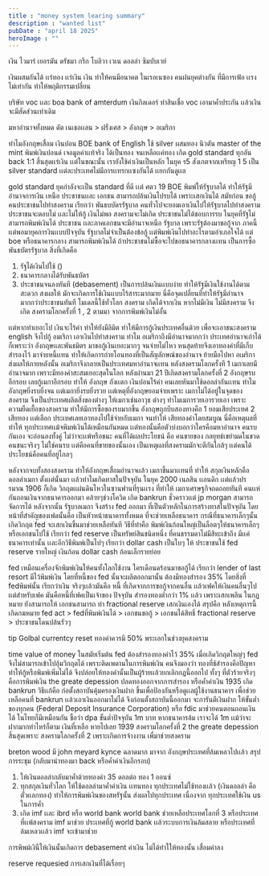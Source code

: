 ```yaml
---
title : "money system learing summary"
description : "wanted list"
pubDate : "april 18 2025"
heroImage : ""
---
```



เงิน
ไวมาร์  เยอรมัน
ดรัชมา กรีก
โบลิวา เวเน
ดอลล่า ซิมบับเวย์ 

เงินผสมกันได้ เเร่ทอง เเร่เงิน 
เงิน ทำให้คนมีอนาคต ในเรอเนซอง
คนฝนยุคต่างกัน ที่มีการเฟ้อ เเรงไม่เท่ากัน ทำให้พฤติกรรมเปลี่ยน

บริษัท voc 
เเละ boa bank of amterdum เงินกิลเดอร์ 
ทำสินเชื่อ voc เอามาค้ำประกัน เเล้วเงินจะมีสัดส่วนเท่าเดิม

มหาอำนาจทั้งหมด 
ดัต เนเธอเเลน   > ฝรั่งเศส  > อังกฤษ > อเมริกา 

ทำไมอังกฤษเสื่อม เงินปอน BOE bank of English ใช้ silver  ผสมทอง 
นิวตัน master of the mint พิมพ์เงินปอนด์ เจอมูลค่าเเท้จริง ได้เป็นทอง จนเหลือเเค่ทอง เกิด 
gold standard ทุกอัน back 1:1 สิ้นสุดเเร่เงิน 
เเต่ในขณะนั้น เรายังใช้ค่าเงินเป็นหลัก ในยุค ร5 สังเกตจากเหรียญ 1 5 เป็น silver standard เเต่ละประเทศไม่มีการเเทรกเเซงกันได้ เเยกกันดูเเล 

gold standard 
ยุคกำลังจะเป็น standard ที่ดี เเต่ ศตว 19 BOE พิมพ์ให้รัฐบาลได้ ทำให้รัฐมีอำนาจการเงิน เหนือ ประชาชนเเละ เอกชน สามารถปล้นเงินไปรบได้ เพราะเสกเงินได้ สมัยก่อน ขอกู้คนประชาชนไปทำสงคราม เรียกว่า พันธบบัตรรัฐบาล
คนทั่วไปจะยอมเอาเงินไปให้รัฐบาลไปทำสงคราม ประชาชนจะตอบไม่ เเละไม่ให้กู้ เงินไม่พอ สงครามจะไม่เกิด ประชาชนไม่ได้ชอบการรบ ในยุคที่รัฐไม่สามารถพิมพ์เงินได้ ประชาชน เเละภาคเอกชนจะมีอำนาจเหนือ รัฐบาล เพราะรัฐต้องมาขอกู้จาก ภาคนี้ เเต่พอมายุคการงินเเบบปัจจุบัน รัฐบาลไม่จำเป็นต้องข้อกู้ เเต่พิมพ์เงินไปทำอะไรตามอำเภอใจได้ 
เเต่ boe หรือธนาคารกลาง สามารถพิมพ์เงินได้ ถ้าประชาชนไม่ซื้อจะไปขอธนาคารกลางเเทน เป็นการซื้อพันธบัตรรัฐบาล สิ่งที่เกิดคือ 
1. รัฐได้เงินไปใช้ ()
2. ธนาคารกลางได้รับพันธบัตร 
3. ประชาชนจนลงทันที (debasement)
เป็นการปล้นเงินเเบบง่าย ทำให้รัฐมีเงินใช้งานได้ตามสะดวก สงผลให้ มักจะเกิดการใช้เงินเเบบไร้สาระมากมาย  นี่คือจุดเปลี่ยนที่ทำให้รัฐมีอำนาจมากกว่าประชาชนทันที 
โมเดลนี้ใช้ทั่วโลก สงคราม เกิดได้จากเงิน หากไม่มีเงิน ไม่มีสงคราม จึงเกิด สงครามโลกครั้งที่ 1 , 2 ตามมา จากการพิมพ์เงินไม่อั้น  

เเต่หากทำเยอะไป เงินจะไร้ค่า ทำให้ยังมีลิมิต ทำให้มีการกู้เงินประเทศอื่นด้วย เพื่อจะเอาชนะสงคราม 
english จึงไปกู้ อมเริกา เอาเงินไปทำสงคราม 
ทำไม อเมริกาถึงมีอำนาจมากกว่า ประเทศอำนาจเก่าได้ ก็เพราะว่า อังกฤษเเละพันธมิตร มาขอกู้เงินเยอะมากๆ จนจ่ายไม่ไหว หนสุดท้ายจึงเอาทองคำที่มีเก็บสำรองไว้ มาจ่ายหนี้เเทน ทำให้เกิดการถ่ายโอนทองที่เป็นสัญลักษณ์ของอำนาจ ย้ายมือไปหา อเมริกา ส่งผลให้ภายหลังนั้น อเมริกาจึงกลายเป็นประเทศมหาอำนาจเเทน 
หลังสงครามโลกครั้งที 1 เมกาเลยมีอำนาจมาก  เพราะมีทองคำสะสมเยอะสุดในโลก หลังผ่านมา 21 ปีเกิดสงครามโลกครั้งที่ 2 อังกฤษรบอีกรอบ เลยกู้เมกาอีกรอบ ทำให้ อังกฤษ ถังเเตก เงินปอนไร้ค่า คนเลยหันมาใช้ดอลล่ากันเเทน 
ทำไม อังกฤษยิ่งรบยิ่งจน เเต่เมกายิ่งรบยิ่งรวย เเต่เหตุที่อังกฤษยอมจ่ายเพราะ เมกาไม่ได้อยู่ในจุดของสงคราม จึงเป็นประเทศผลิตสิ่งของต่างๆ ให้เมกาเช่นอาวุธ ต่างๆ 
ทำไมเมการวยเอารวยเอา เพราะ ความยืดเยื้อของสงคราม ทำให้มีการซื้อของรบมากขึ้น อังกฤษถุกบีบสองทางคือ 1 ยอมเสียประเทศ 2 เสียทอง เเต่เลือก ประเทศเลยเอาทองไปใช้จ่ายกับเมกา จนทำให้ เสียทองคำโดยสมบูณ นี่คือเหตุผลที่ทำให้ ทุกประเทศเเม้จพิมพ์เงินได้เหมือนกันหมด เเต่ทองนั้นคือตัวบ่งบอกว่าใครคือมหาอำนาจ 
คนรบกันเอง จะอ่อนลงทั้งคู่ ไม่ว่าจะเเพ้หรือชนะ คนที่ได้ผลประโยชน์ คือ คนขายของ กลยุทธ์เขย่ามดในขวด คนชนะจริงๆ ไม่ใช่คนรบ เเต่คือคนที่ขายของนั้นเอง เป็นเหตุผลที่สงครามมักจะตีกันใกล้ๆ เเต่คนได้ประโยชน์คือคนที่อยู่ไกลๆ 

หลังจากจบทั้งสองสงคราม ทำให้อังกฤษเสื่อมอำนาจเเล้ว เมกาขึ้นมาเเทนที่ ทำให้ สกุลเงินหลักคือ ดอลล่าเมกา ตั้งเเต่นั้นมา 
เเล้วทำไมเกิดทาสในปัจจุบัน ในยุค 2000 
เนลสิน เเอนดิก เเต่เเล้วปรรมาณ 1906 ก็เกิด วิกฤตเเผ่นดินไหวในซานฟานที่รุนเเรง ที่ทำให้ เมกาเศรษฐกิจถดถอยทันที คนเเห่กันถอนเงินจากธนาคารออกมา คล้ายๆช่วงโควิด เกิด bankrun ชั่วคราวเเต่ jp morgan สามารถจัดการได้ หลังจากนั้น รัฐบาลเมกา จึงสร้าง fed ออกมา ที่เป็นตัวหลักในการสร้างทาสในปัจจุบัน 
โดยหน้าที่สำคัญของเฟดนั้นคือ เป็นหัวหน้าธนาคารทั้งหมด ที่จะช่วยเหลือธนาคาร กรณีที่ธนาคารเล็กๆนั้นเกิดวิกฤต fed จะเสกเงินขึ้นมาช่วยเหลือทันที วิธีที่ทำคือ 
พิมพ์เงินก้อนใหญ่เป็นล็อตๆให้ธนาคารเล็กๆหรือเอกชนไปใช้ เรียกว่า fed reserve เป็นทรัพย์สินชนิดหนึ่ง ที่คนธรรมดาไม่มีสิทะเข้าถึง มีเเค่ธนาคารเท่านั้น
เเละอีกวิธีพิมพ์เป็นไปๆ เรียกว่า dollar cash เป็นใบๆ ให้ ประขาชนใช้ 
fed reserve รายใหญ่ เงินก้อน 
dollar cash ก้อนเล็กรายย่อย 

fed เหมือนเครื่องจักพิมพ์เงินให้คนทั้งโลกใช้งาน ใครเดือนดร้อนมาขอกู้ได้ เรียกว่า lender of last resort มีไว้พิมพ์เงิน โดยที่หนี้ของ fed นั้นจะผลิตออกมานั้น ต้องมีทองสำรอง 35% โดยสิ่งที่ fedพิมพ์นั้น เรียกว่าเงิน จริงๆเเล้วมันคือ หนี้ ที่เกิดจากการขอกู้จากคนอื่น เเล้วเฟคให้เงินคนอื่นๆไป เเต่สำหรับเฟค มันคือหนี้ที่เฟคเป็นเจ้าของ ปัจจุบัน สำรองทองต่ำกว่า 1% เเล้ว เพราะเสกเพลิน ในกฏหมาย ยังสามารถให้ เอกชนสามารถ ทำ fractional reserve เสกเงินเองได้
สรุปคือ หลังเหตุการนี้เกิดกฆหมาย 
fed act > fedที่พิมพ์เงินได้ > เอกชนขอกู้ > เอกชนได้สิทธิ์ fractional reserve > ประชาชนโดนปล้นรัวๆ 

tip Golbal currentcy reset 
ทองคำควรมี 50% พระเอกในช่วงยุคสงคราม 

time value of money
ในสมัยเริ่มต้น fed ต้องสำรองทองคำไว้ 35% เมื่อเกิดวิกฤตใหญ่ๆ fed จึงไม่สามารถเข้าไปอุ้มวิกฤตได้ เพราะติดเพดานในการพิมพ์เงิน คนจึงมองว่า ทองที่ช้สำรองคือปัญหา ทำให้กู้หรือพิมพ์เพิ่มไม่ได้ จึงปล่อยให้ทองคำนั้นเป็นผู้ร้ายเเล้วยกเลิกกฏนี้ออกไป ทั้งๆ ที่ตัวร้ายจริงๆคือการพิมพ์เงิน 
the greate depession ปลดทองออกจากการสำรอง หรือค้ำค่าเงิน
1935 เกิด bankrun วิธีเเก้คือ ก่อตั้งสถาบันคุ้มครองเงินฝาก ขึ้นเพื่อป้องกันหรือดูเเลผู้ใช้งานธนาคาร เพื่อช่วยเหลือคนที่ bankrun เเล้วเอาเงินออกมาไม่ได้ จึงก่อนตั้งสถาบันนี้ออกมา จะการันตีเงินฝาก ให้ขั้นต่ำของทุกคน (Federal Deposit Insurance Corporation) หรือ fdic มาช่วยคนตอนถอนเงินได้ ในไทยก็มีเหมือนกัน ชื่อว่า dpa ขั้นต่ำปัจจุบัน 1m บาท หากธนาคารล้ม เราจะได้ 1m เเม้ว่าจะฝากมากท่าไหร่ก็ตาม เงินที่เหลือ หายไปเลย 
1939 สงครามโลกครั้งที่ 2 the greate depession สิ้นสุดเพราะ สงครามโลกครั้งที่ 2 เพราะเกิดการจ้างงาน เพื่มาช่วยสงคราม

breton wood มี john meyard kynce ฉลาดมาก มาจาก อังกฤษประเทศที่ล้มเหลวไปเเล้ว 
สรุปการระชุม (กลับมานำทองมา back หรือค้ำค่าเงินอีกรอบ)
1. ให้เงินดอลล่ากลับมาค้ำด้วยทองคำ 35 ดอลต่อ ทอง 1 ออนซ์
2. ทุกสกุลเงินทั่วโลก ให้ใช้ดอลล่ามาค้ำค่าเงิน เเทนทอง ทุกประเทศไม่ใช้ทองเเล้ว (เงินดอลล่า คือตั๋วเเลกทอง) ทำให้การพิมพ์เงินของสหรัฐนั้น ส่งผลไปทุกประเทศ เนื่องจาก ทุกประเทศใช้เงิน us ในการค้ำ 
3. เกิด imf เเละ ibrd หรือ world bank 
world bank ช่วยเหลือประเทศโลกที่ 3 หรือประเทศที่เเพ้สงคราม 
imf มาช่วย ประเทศที่กู้ world bank เเล้วระบบการเงินล้มสลาย หรือประเทศที่ล้มเหลวเเล้ว imf จะเข้ามาช่วย 

การพิพม์เงินืให้เงินนั้นเกิดการ debasement ค่าเงิน ไม่ได้ทำใให้ทองนั้น เสื่อมค่าลง 

reserve requesied การเสกเงินที่ได้เรื่อยๆ 
